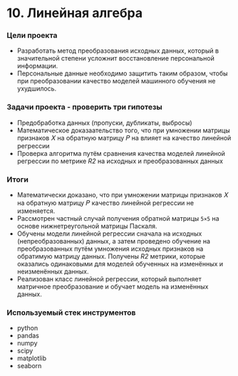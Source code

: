 # 10. Линейная алгебра

### Цели проекта

- Разработать метод преобразования исходных данных, который в значительной степени усложнит восстановление персональной информации.  
- Персональные данные необходимо защитить таким образом, чтобы при преобразовании качество моделей машинного обучения не ухудшилось.  

### Задачи проекта - проверить три гипотезы

- Предобработка данных (пропуски, дубликаты, выбросы)  
- Математическое доказаательство того, что при умножении матрицы признаков 𝑋 на обратную матрицу 𝑃 на влияет на качество линейной регрессии  
- Проверка алгоритма путём сравнения качества моделей линейной регрессии по метрике *R2* на исходных и преобразованных данных  

### Итоги

- Математически доказано, что при умножении матрицы признаков 𝑋 на обратную матрицу 𝑃 качество линейной регрессии не изменяется.  
- Рассмотрен частный случай получения обратной матрицы `5×5` на основе нижнетреугольной матрицы Паскаля.  
- Обучены модели линейной регрессии сначала на исходных (непреобразованных) данных, а затем проведено обучение на преобразованных путём умножения исходных признаков на обратимую матрицу данных. Получены *R2* метрики, которые оказались одинаковыми для моделей обученных на изменённых и неизменённых данных.  
- Реализован класс линейной регрессии, который выполняет матричное преобразование и обучает модель на изменённых данных.  

### Используемый стек инструментов

- python
- pandas
- numpy
- scipy
- matplotlib
- seaborn
